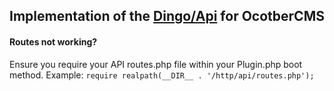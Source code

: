## Implementation of the [Dingo/Api](https://github.com/dingo/api) for OcotberCMS

#### Routes not working?
Ensure you require your API routes.php file within your Plugin.php boot method. Example: `require realpath(__DIR__ . '/http/api/routes.php');`